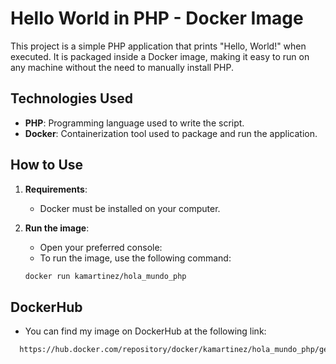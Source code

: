 # Hello World in PHP - Docker Image

This project is a simple PHP application that prints "Hello, World!" when executed. It is packaged inside a Docker image, making it easy to run on any machine without the need to manually install PHP.

## Technologies Used

- **PHP**: Programming language used to write the script.
- **Docker**: Containerization tool used to package and run the application.

## How to Use

1. **Requirements**:
   - Docker must be installed on your computer.

2. **Run the image**:
   - Open your preferred console:
   - To run the image, use the following command:

   ```bash
   docker run kamartinez/hola_mundo_php

## DockerHub
- You can find my image on DockerHub at the following link:

 ```bash
   https://hub.docker.com/repository/docker/kamartinez/hola_mundo_php/general